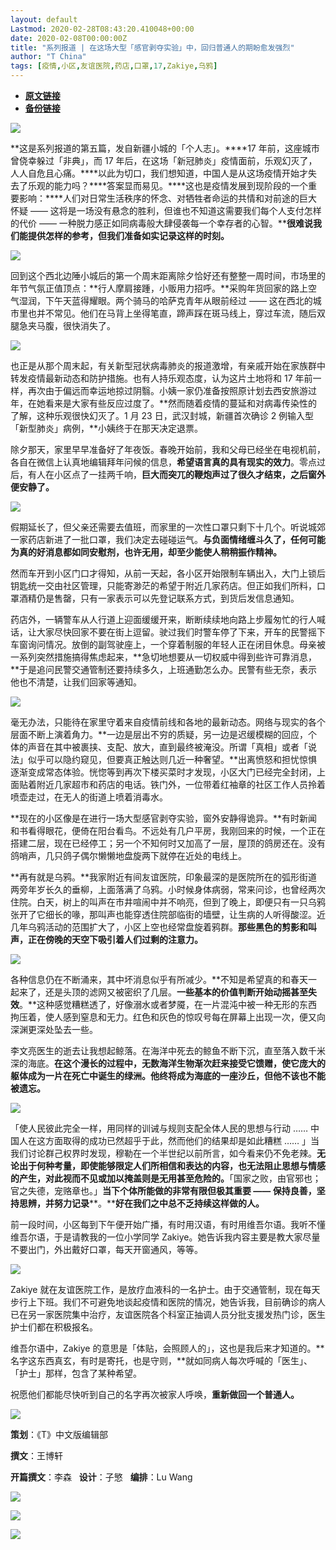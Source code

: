 ```yaml
---
layout: default
Lastmod: 2020-02-28T08:43:20.410048+00:00
date: 2020-02-08T00:00:00Z
title: "系列报道 | 在这场大型「感官剥夺实验」中，回归普通人的期盼愈发强烈"
author: "T China"
tags: [疫情,小区,友谊医院,药店,口罩,17,Zakiye,乌鸦]
---
```


* [**原文链接**](http://mp.weixin.qq.com/s?__biz=MzAwMjI3ODAxNg==&mid=2651690813&idx=1&sn=c21568a816d67a20b6e8d7d76e091700&chksm=8135e0d2b64269c43766620f50df66e559dbe3ada49f744209e319a0f1ab32046bdcb8a8d207#rd)
* [**备份链接**](http://archive.is/BVTDq)


![](/images/post/98a97c7178f1fc8d26f995a03796d819.jpg)

  

**这是系列报道的第五篇，发自新疆小城的「个人志」。****17 年前，这座城市曾侥幸躲过「非典」，而 17 年后，在这场「新冠肺炎」疫情面前，乐观幻灭了，人人自危且心痛。****以此为切口，我们想知道，中国人是从这场疫情开始才失去了乐观的能力吗？****答案显而易见。****这也是疫情发展到现阶段的一个重要影响：****人们对日常生活秩序的怀念、对牺牲者命运的共情和对前途的巨大怀疑 —— 这将是一场没有悬念的胜利，但谁也不知道这需要我们每个人支付怎样的代价 —— 一种脱力感正如同病毒般大肆侵袭每一个幸存者的心智。****很难说我们能提供怎样的参考，但我们准备如实记录这样的时刻。**

![](/images/post/db0f80ce6b874843b36e8af4eaff9db0.jpg)  

  

回到这个西北边陲小城后的第一个周末距离除夕恰好还有整整一周时间，市场里的年节气氛正值顶点：**行人摩肩接踵，小贩用力招呼。**采购年货回家的路上空气湿润，下午天蓝得耀眼。两个骑马的哈萨克青年从眼前经过 —— 这在西北的城市里也并不常见。他们在马背上坐得笔直，蹄声踩在斑马线上，穿过车流，随后双腿急夹马腹，很快消失了。  

  

![](/images/post/be16e5981d5253873577c17ab27a7bf2.jpg)

  

也正是从那个周末起，有关新型冠状病毒肺炎的报道激增，有亲戚开始在家族群中转发疫情最新动态和防护措施。也有人持乐观态度，认为这片土地将和 17 年前一样，再次由于偏远而幸运地掠过阴翳。小姨一家仍准备按照原计划去西安旅游过年，在她看来是大家有些反应过度了。**然而随着疫情的蔓延和对病毒传染性的了解，这种乐观很快幻灭了。1 月 23 日，武汉封城，新疆首次确诊 2 例输入型「新型肺炎」病例，**小姨终于在那天决定退票。

  

除夕那天，家里早早准备好了年夜饭。春晚开始前，我和父母已经坐在电视机前，各自在微信上认真地编辑拜年问候的信息，**希望语言真的具有现实的效力**。零点过后，有人在小区点了一挂两千响，**巨大而突兀的鞭炮声过了很久才结束，之后窗外便安静了。**

  

![](/images/post/2bffbabb804765a74c487792908e4abd.jpg)

  

假期延长了，但父亲还需要去值班，而家里的一次性口罩只剩下十几个。听说城郊一家药店新进了一批口罩，我们决定去碰碰运气。**与负面情绪缠斗久了，任何可能为真的好消息都如同安慰剂，也许无用，却至少能使人稍稍振作精神。**

  

然而车开到小区门口才得知，从前一天起，各小区开始限制车辆出入，大门上锁后钥匙统一交由社区管理，只能寄渺茫的希望于附近几家药店。但正如我们所料，口罩酒精仍是售罄，只有一家表示可以先登记联系方式，到货后发信息通知。

  

药店外，一辆警车从人行道上迎面缓缓开来，断断续续地向路上步履匆忙的行人喊话，让大家尽快回家不要在街上逗留。驶过我们时警车停了下来，开车的民警摇下车窗询问情况。放倒的副驾驶座上，一个穿着制服的年轻人正在闭目休息。母亲被一系列突然措施搞得焦虑起来，**急切地想要从一切权威中得到些许可靠消息，**于是追问民警交通管制还要持续多久，上班通勤怎么办。民警有些无奈，表示他也不清楚，让我们回家等通知。

  

![](/images/post/3eb3fd1b5a7640f75eb1e66c7a9de1cf.jpg)

  

毫无办法，只能待在家里守着来自疫情前线和各地的最新动态。网络与现实的各个层面不断上演着角力。**一边是层出不穷的质疑，另一边是迟缓模糊的回应，个体的声音在其中被裹挟、支配、放大，直到最终被淹没。所谓「真相」或者「说法」似乎可以隐约窥见，但要真正触达则几近一种奢望。**出离愤怒和担忧惊惧逐渐变成常态体验。恍惚等到再次下楼买菜时才发现，小区大门已经完全封闭，上面贴着附近几家超市和药店的电话。铁门外，一位带着红袖章的社区工作人员拎着喷壶走过，在无人的街道上喷着消毒水。

  

**现在的小区像是在进行一场大型感官剥夺实验，窗外安静得诡异。**有时新闻和书看得眼花，便倚在阳台看鸟。不远处有几户平房，我刚回来的时候，一个正在搭建二层，现在已经停工；另一个不知何时又加高了一层，屋顶的鸽房还在。没有鸽哨声，几只鸽子偶尔懒懒地盘旋两下就停在近处的电线上。

  

**再有就是乌鸦。**我家附近有间友谊医院，印象最深的是医院所在的弧形街道两旁年岁长久的垂柳，上面落满了乌鸦。小时候身体病弱，常来问诊，也曾经两次住院。白天，树上的叫声在市井喧闹中并不响亮，但到了晚上，即便只有一只乌鸦张开了它细长的喙，那叫声也能穿透住院部临街的墙壁，让生病的人听得酸涩。近几年乌鸦活动的范围扩大了，小区上空也经常盘旋着鸦群。**那些黑色的剪影和叫声，正在傍晚的天空下吸引着人们过剩的注意力。**

![](/images/post/8e4443a7d6fc7e316d5765d940fc12ba.jpg)

  

各种信息仍在不断涌来，其中坏消息似乎有所减少。**不知是希望真的和春天一起来了，还是头顶的滤网又被密织了几层。****一些基本的价值判断开始动摇甚至失效****。**这种感觉糟糕透了，好像溺水或者梦魇，在一片混沌中被一种无形的东西拘压着，使人感到窒息和无力。红色和灰色的惊叹号每在屏幕上出现一次，便又向深渊更深处坠去一些。

  

李文亮医生的逝去让我想起鲸落。在海洋中死去的鲸鱼不断下沉，直至落入数千米深的海底。**在这个漫长的过程中，无数海洋生物渐次赶来接受它馈赠，使它庞大的躯体成为一片在死亡中诞生的绿洲。他终将成为海底的一座沙丘，但他不该也不能被遗忘。**

  

![](/images/post/2d9a0498aa427ab8e212e22e605e1036.jpg)

  

「使人民彼此完全一样，用同样的训诫与规则支配全体人民的思想与行动 …… 中国人在这方面取得的成功已然超乎于此，然而他们的结果却是如此糟糕 …… 」当我们讨论群己权界时发现，穆勒在一个半世纪以前所言，如今看来仍不免老辣。**无论出于何种考量，即使能够限定人们所相信和表达的内容，也无法阻止思想与情感的产生，对此视而不见或加以掩盖则是无用甚至危险的。**「国家之败，由官邪也；官之失德，宠赂章也。」**当下个体所能做的非常有限但极其重要 —— 保持良善，坚持思辨，并努力记录****。****好在我们之中总不乏持续这样做的人。**

  

前一段时间，小区每到下午便开始广播，有时用汉语，有时用维吾尔语。我听不懂维吾尔语，于是请教我的一位小学同学 Zakiye。她告诉我内容主要是教大家尽量不要出门，外出戴好口罩，每天开窗通风，等等。

  

![](/images/post/5ddaf01415a091f51eeca782dd6680da.jpg)

  

Zakiye 就在友谊医院工作，是放疗血液科的一名护士。由于交通管制，现在每天步行上下班。我们不可避免地谈起疫情和医院的情况，她告诉我，目前确诊的病人已在另一家医院集中治疗，友谊医院各个科室正抽调人员分批支援发热门诊，医生护士们都在积极报名。

  

维吾尔语中，Zakiye 的意思是「体贴，会照顾人的」，这也是我后来才知道的。**名字这东西真玄，有时是寄托，也是守则，**就如同病人每次呼喊的「医生」、「护士」那样，包含了某种希望。

  

祝愿他们都能尽快听到自己的名字再次被家人呼唤，**重新做回一个普通人。**

![](/images/post/db0f80ce6b874843b36e8af4eaff9db0.jpg)  

**策划**：《T》中文版编辑部

**撰文**：王博轩

**开篇撰文**：李森   **设计**：子慜   **编排**：Lu Wang

![](/images/post/310ebbcf4d10721efcefae18f1495d8b.jpg)

[![](/images/post/3cf7d6017c39ebb55ee93fe61f2d775f.jpg)](http://mp.weixin.qq.com/s?__biz=MzAwMjI3ODAxNg==&mid=2651688838&idx=1&sn=1e9a7e99c0757afed76aaa01e28f6f31&chksm=8135f869b642717ff6d101bc79b433c79afa5bba6af0a9e1e1ebed98c083b638911032bc4d67&scene=21#wechat_redirect)

[![](/images/post/b9892628787f3cea707388f89e773c7f.jpg)](http://mp.weixin.qq.com/s?__biz=MzAwMjI3ODAxNg==&mid=2651668623&idx=1&sn=b2555b31ae032abf4f6dd144d4a04a0f&chksm=81353760b642be7663a75293649d636b55713422c71ca4d7389e90360778e06db95d222ceff2&scene=21#wechat_redirect)

